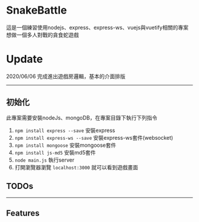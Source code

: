 # SnakeBattle

這是一個練習使用nodejs、express、express-ws、vuejs與vuetify相關的專案  
想做一個多人對戰的貪食蛇遊戲

# Update

2020/06/06 完成進出遊戲房邏輯，基本的介面排版

---

## 初始化

此專案需要安裝nodeJs、mongoDB，在專案目錄下執行下列指令
1. `npm install express --save` 安裝express
2. `npm install express-ws --save` 安裝express-ws套件(websocket)
3. `npm install mongoose` 安裝mongoose套件
3. `npm install js-md5` 安裝md5套件
4. `node main.js` 執行server
5. 打開瀏覽器瀏覽 `localhost:3000` 就可以看到遊戲畫面


## TODOs



---

## Features
